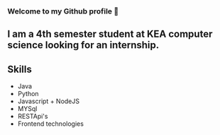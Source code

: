 ### Welcome to my Github profile 👋
## I am a 4th semester student at KEA computer science looking for an internship.

## Skills
- Java
- Python
- Javascript + NodeJS
- MYSql
- RESTApi's
- Frontend technologies
